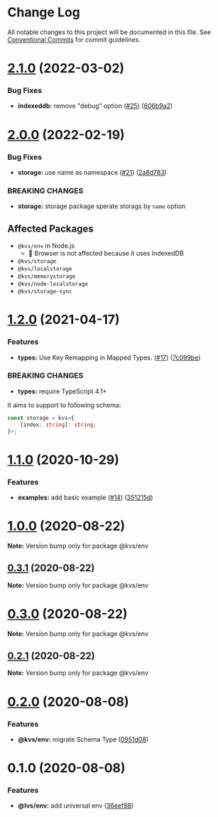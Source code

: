# Change Log

All notable changes to this project will be documented in this file.
See [Conventional Commits](https://conventionalcommits.org) for commit guidelines.

# [2.1.0](https://github.com/azu/kvs/compare/v2.0.0...v2.1.0) (2022-03-02)


### Bug Fixes

* **indexeddb:** remove "debug" option ([#25](https://github.com/azu/kvs/issues/25)) ([606b9a2](https://github.com/azu/kvs/commit/606b9a20611583e1105e13d54a6cc11b5459625a))





# [2.0.0](https://github.com/azu/kvs/compare/v1.2.0...v2.0.0) (2022-02-19)


### Bug Fixes

* **storage:** use name as namespace ([#21](https://github.com/azu/kvs/issues/21)) ([2a8d783](https://github.com/azu/kvs/commit/2a8d7831bed970c94ae4fdad84639f5f373a8b6b))


### BREAKING CHANGES

* **storage:** storage package sperate storags by `name` option

## Affected Packages

- `@kvs/env` in Node.js
  - 📝 Browser is not affected because it uses IndexedDB
- `@kvs/storage`
- `@kvs/localstorage`
- `@kvs/memorystorage`
- `@kvs/node-localstorage`
- `@kvs/storage-sync`





# [1.2.0](https://github.com/azu/kvs/compare/v1.1.0...v1.2.0) (2021-04-17)


### Features

* **types:** Use Key Remapping in Mapped Types. ([#17](https://github.com/azu/kvs/issues/17)) ([7c099be](https://github.com/azu/kvs/commit/7c099be4ae39adedba78d111574347395e024362))


### BREAKING CHANGES

* **types:** require TypeScript 4.1+

It aims to support to following schema:

```ts
const storage = kvs<{
    [index: string]: string;
}>;
```





# [1.1.0](https://github.com/azu/kvs/compare/v1.0.0...v1.1.0) (2020-10-29)


### Features

* **examples:** add basic example ([#14](https://github.com/azu/kvs/issues/14)) ([351215d](https://github.com/azu/kvs/commit/351215d6c04158201768036caaa6e792c72717ea))





# [1.0.0](https://github.com/azu/kvs/compare/v0.3.1...v1.0.0) (2020-08-22)

**Note:** Version bump only for package @kvs/env





## [0.3.1](https://github.com/azu/kvs/compare/v0.3.0...v0.3.1) (2020-08-22)

**Note:** Version bump only for package @kvs/env





# [0.3.0](https://github.com/azu/kvs/compare/v0.2.1...v0.3.0) (2020-08-22)

**Note:** Version bump only for package @kvs/env





## [0.2.1](https://github.com/azu/kvs/compare/v0.2.0...v0.2.1) (2020-08-22)

**Note:** Version bump only for package @kvs/env





# [0.2.0](https://github.com/azu/kvs/compare/v0.1.0...v0.2.0) (2020-08-08)


### Features

* **@kvs/env:** migrate Schema Type ([0951d08](https://github.com/azu/kvs/commit/0951d08405d42588454878a03c9082961ad0c363))





# 0.1.0 (2020-08-08)


### Features

* **@lvs/env:** add universal env ([36eef88](https://github.com/azu/kvs/commit/36eef88020e13d27545f237df4101174d541c098))
